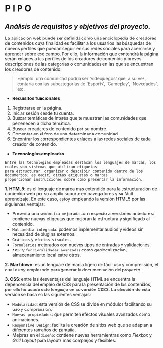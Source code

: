 # P I P O

## ***Análisis de requisitos y objetivos del proyecto.***

La aplicación web puede ser definida como una enciclopedia de creadores de contenidos cuya finalidad es facilitar a los usuarios las búsquedas de nuevos perfiles que puedan seguir en sus redes sociales para acercarse y aprender sobre ese campo. Por ello, la información que contendrá la página serán enlaces a los perfiles de los creadores de contenido y breves descripciones de las categorías o comunidades en las que se encuentran los creadores de contenido.

> Ejemplo: una comunidad podría ser 'videojuegos' que, a su vez, contaría con las subcategorías de 'Esports', 'Gameplay', 'Novedades', etc.

- **Requisitos funcionales**  

1. Registrarse en la página.
2. Iniciar sesión desde tu cuenta.
3. Buscar temáticas de interés que te muestran las comunidades que pertenecen a dicha temática.
4. Buscar creadores de contenido por su nombre.
5. Comentar en el foro de una determinada comunidad.
6. Encontrar los correspondientes enlaces a las redes sociales de cada creador de contenido.
     

- **Teconologías empleadas**
```
Entre las tecnologías empleadas destacan los lenguajes de marcas, los cuales son sistemas que utilizan etiquetas
para estructurar, organizar o describir contenido dentro de los documentos; es decir, dichas etiquetas o marcas
proporcionan instrucciones sobre cómo presentar la información.
```
  **1. HTML5**: es el lenguaje de marca más extendido para la estructuración de contenido web por su amplio soporte en navegadores
y su fácil aprendizaje. En este caso, estoy empleando la versión HTML5 por las siguientes ventajas:
  - Presenta una `semántica mejorada` con respecto a versiones anteriores: contiene nuevas etiqeutas que mejoran la estructura
y significado al contenido.
  - `Multimedia integrada`: podemos implementar audios y videos sin necesidad de plugins externos.
  - `Gráficos` y `efectos visuales`.
  - `Formularios` mejorados con nuevos tipos de entradas y validaciones.
  - `APIs` y `funcionalidades avanzadas` como geolocalización, almacenamiento local entre otros.

  **2. Markdown**: es un lenguaje de marca ligero de fácil uso y comprensión, el cual estoy empleando para generar la documentación
del proyecto. 

  **3. CSS**: entre las desventajas del lenguaje HTML se encuentra la dependencia del empleo de CSS para la presentación de los 
contenidos, por ello he usado este lenguaje en su versión CSS3. La elección de esta versión se basa en las siguientes ventajas:
  - `Modularidad`: esta versión de CSS se divide en módulos facilitando su uso y comprensión.
  - `Nuevas propiedades`: que permiten efectos visuales avanzados como animaciones.
  - `Responsive Design`: facilita la creación de sitios web que se adaptan a diferentes tamaños de pantalla.
  - Mejoras en el `diseño`: contiene nuevas herramientras como *Flexbox* y *Grid Layout* para layouts más complejos y flexibles.
 
